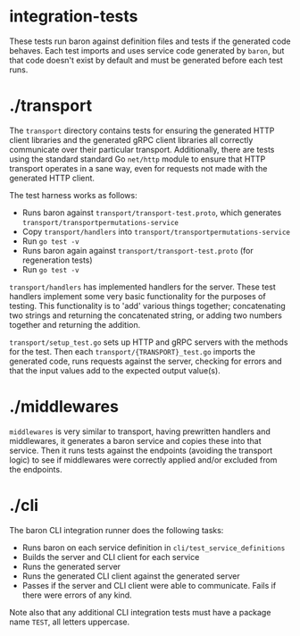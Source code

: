 # integration-tests

These tests run baron against definition files and tests if the generated code
behaves. Each test imports and uses service code generated by `baron`, but that
code doesn't exist by default and must be generated before each test runs.

# ./transport

The `transport` directory contains tests for ensuring the generated HTTP client
libraries and the generated gRPC client libraries all correctly communicate
over their particular transport. Additionally, there are tests using the
standard standard Go `net/http` module to ensure that HTTP transport operates
in a sane way, even for requests not made with the generated HTTP client.

The test harness works as follows:

- Runs baron against `transport/transport-test.proto`, which generates `transport/transportpermutations-service`
- Copy `transport/handlers` into `transport/transportpermutations-service`
- Run `go test -v`
- Runs baron again against `transport/transport-test.proto` (for regeneration tests)
- Run `go test -v`

`transport/handlers` has implemented handlers for the server. These test
handlers implement some very basic functionality for the purposes of testing.
This functionality is to 'add' various things together; concatenating two
strings and returning the concatenated string, or adding two numbers together
and returning the addition.

`transport/setup_test.go` sets up HTTP and gRPC servers with the methods for
the test. Then each `transport/{TRANSPORT}_test.go` imports the generated code,
runs requests against the server, checking for errors and that the input values
add to the expected output value(s).

# ./middlewares

`middlewares` is very similar to transport, having prewritten handlers and
middlewares, it generates a baron service and copies these into that service.
Then it runs tests against the endpoints (avoiding the transport logic) to see
if middlewares were correctly applied and/or excluded from the endpoints.

# ./cli

The baron CLI integration runner does the following tasks:

- Runs baron on each service definition in `cli/test_service_definitions`
- Builds the server and CLI client for each service
- Runs the generated server
- Runs the generated CLI client against the generated server
- Passes if the server and CLI client were able to communicate. Fails if there
  were errors of any kind.

Note also that any additional CLI integration tests must have a package name
`TEST`, all letters uppercase.

